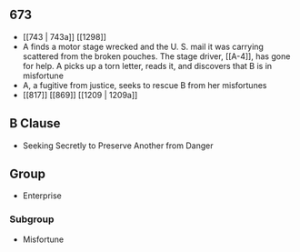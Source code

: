 ## 673
- [[743 | 743a]] [[1298]] 
- A finds a motor stage wrecked and the U. S. mail it was carrying scattered from the broken pouches. The stage driver, [[A-4]], has gone for help. A picks up a torn letter, reads it, and discovers that B is in misfortune
- A, a fugitive from justice, seeks to rescue B from her misfortunes
- [[817]] [[869]] [[1209 | 1209a]] 

## B Clause
- Seeking Secretly to Preserve Another from Danger

## Group
- Enterprise

### Subgroup
- Misfortune

